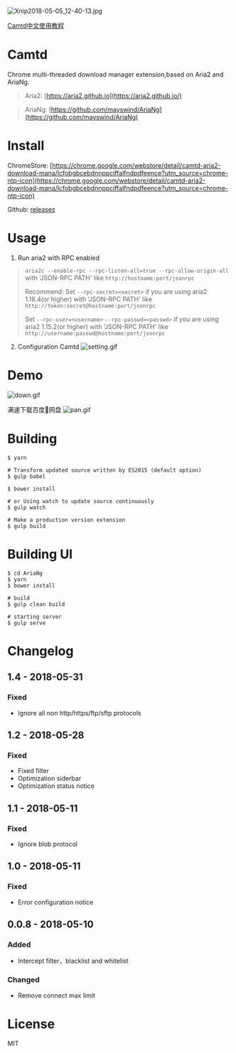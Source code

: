 ![Xnip2018-05-05_12-40-13.jpg](https://cdn.rawgit.com/jae-jae/_resources/master/Xnip2018-05-05_12-40-13.jpg)

[Camtd中文使用教程](https://github.com/jae-jae/Camtd/wiki/Camtd%E4%BD%BF%E7%94%A8%E6%95%99%E7%A8%8B)

# Camtd
Chrome multi-threaded download manager extension,based on Aria2 and AriaNg.

> Aria2: [https://aria2.github.io](https://aria2.github.io/)

> AriaNg: [https://github.com/mayswind/AriaNg](https://github.com/mayswind/AriaNg)

# Install

ChromeStore: [https://chrome.google.com/webstore/detail/camtd-aria2-download-mana/lcfobgbcebdnnppciffalfndpdfeence?utm_source=chrome-ntp-icon](https://chrome.google.com/webstore/detail/camtd-aria2-download-mana/lcfobgbcebdnnppciffalfndpdfeence?utm_source=chrome-ntp-icon)

Github: [releases](https://github.com/jae-jae/Camtd/releases)

# Usage

1. Run aria2 with RPC enabled
> `aria2c --enable-rpc --rpc-listen-all=true --rpc-allow-origin-all`
> with 'JSON-RPC PATH' like `http://hostname:port/jsonrpc`
>
> Recommend: Set `--rpc-secret=<secret>` if you are using aria2 1.18.4(or higher) with 'JSON-RPC PATH' like `http://token:secret@hostname:port/jsonrpc`
>
> Set `--rpc-user=<username>` `--rpc-passwd=<passwd>` if you are using aria2 1.15.2(or higher) with 'JSON-RPC PATH' like `http://username:passwd@hostname:port/jsonrpc`

2. Configuration Camtd
![setting.gif](https://cdn.rawgit.com/jae-jae/_resources/master/setting.gif)

# Demo
![down.gif](https://cdn.rawgit.com/jae-jae/_resources/master/down.gif)

满速下载百度网盘
![pan.gif](https://cdn.rawgit.com/jae-jae/_resources/master/pan.gif)

# Building
```
$ yarn

# Transform updated source written by ES2015 (default option)
$ gulp babel

$ bower install

# or Using watch to update source continuously
$ gulp watch

# Make a production version extension
$ gulp build
```

# Building UI
```
$ cd AriaNg
$ yarn
$ bower install

# build
$ gulp clean build

# starting server
$ gulp serve
```

# Changelog

## 1.4 - 2018-05-31
### Fixed
- Ignore all non http/https/ftp/sftp protocols

## 1.2 - 2018-05-28
### Fixed
- Fixed filter
- Optimization siderbar
- Optimization status notice

## 1.1 - 2018-05-11
### Fixed
- Ignore blob protocol

## 1.0 - 2018-05-11
### Fixed
- Error configuration notice

## 0.0.8 - 2018-05-10
### Added
- Intercept filter，blacklist and whitelist

### Changed
- Remove connect max limit

# License
MIT